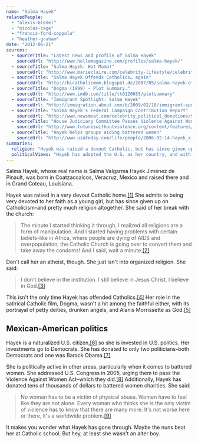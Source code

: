```yaml
---
name: "Salma Hayek"
relatedPeople:
  - "alexis-bledel"
  - "nicolas-cage"
  - "francis-ford-coppola"
  - "heather-graham"
date: "2012-06-21"
sources:
  - sourceTitle: "Latest news and profile of Salma Hayek"
    sourceUrl: "http://www.hellomagazine.com/profiles/salma-hayek/"
  - sourceTitle: "Salma Hayek: Hot Mama!"
    sourceUrl: "http://www.marieclaire.com/celebrity-lifestyle/celebrities/salma-hayek"
  - sourceTitle: "Salma Hayek Offends Catholics… again"
    sourceUrl: "http://hicatholicmom.blogspot.de/2007/05/salma-hayek-offends-catholicsagain.html"
  - sourceTitle: "Dogma (1999) – Plot Summary."
    sourceUrl: "http://www.imdb.com/title/tt0120655/plotsummary"
  - sourceTitle: "Immigrant Spotlight: Salma Hayek"
    sourceUrl: "http://immigration.about.com/b/2009/02/18/immigrant-spotlight-salma-hayek.htm"
  - sourceTitle: "Salma Hayek's Federal Campaign Contribution Report"
    sourceUrl: "http://www.newsmeat.com/celebrity_political_donations/Salma_Hayek.php"
  - sourceTitle: "House Judiciary Committee Passes Violence Against Women Act"
    sourceUrl: "http://www.futureswithoutviolence.org/content/features/detail/991/"
  - sourceTitle: "Hayek helps groups aiding battered women"
    sourceUrl: "http://www.usatoday.com/life/people/2006-02-14-hayek_x.htm"
summaries:
  religion: "Hayek was raised a devout Catholic, but has since given up on the institution. She still considers herself a Christian though."
  politicalViews: "Hayek has adopted the U.S. as her country, and with it the Democratic leanings of its Hollywood subculture."
---
```


Salma Hayek, whose real name is Salma Valgarma Hayek Jiménez de Pinault, was born in Coatzacoalcos, Veracruz, Mexico and raised there and in Grand Coteau, Louisiana.

Hayek was raised in a very devout Catholic home.<a class="source-citation" href="#http%3A%2F%2Fwww.hellomagazine.com%2Fprofiles%2Fsalma-hayek%2F" title="Latest news and profile of Salma Hayek">[1]</a> She admits to being very devoted to her faith as a young girl, but has since given up on Catholicism–and pretty much religion altogether. She said of her break with the church:

>The minute I started thinking it through, I realized all religions are a form of manipulation. And I started having problems with certain beliefs-like in Africa, where people are dying of AIDS and overpopulation, the Catholic Church is going over to convert them and take away the condoms! And I said, wait a minute.<a class="source-citation" href="#http%3A%2F%2Fwww.marieclaire.com%2Fcelebrity-lifestyle%2Fcelebrities%2Fsalma-hayek" title="Salma Hayek: Hot Mama!">[2]</a>

Don't call her an atheist, though. She just isn't into organized religion. She said:

>I don't believe in the institution. I still believe in Jesus Christ. I believe in God.<a class="source-citation" href="#http%3A%2F%2Fwww.marieclaire.com%2Fcelebrity-lifestyle%2Fcelebrities%2Fsalma-hayek" title="Salma Hayek: Hot Mama!">[3]</a>

This isn't the only time Hayek has offended Catholics.<a class="source-citation" href="#http%3A%2F%2Fhicatholicmom.blogspot.de%2F2007%2F05%2Fsalma-hayek-offends-catholicsagain.html" title="Salma Hayek Offends Catholics… again">[4]</a> Her role in the satirical Catholic film, Dogma, wasn't a hit among the faithful either, with its portrayal of petty deities, drunken angels, and Alanis Morrissette as God.<a class="source-citation" href="#http%3A%2F%2Fwww.imdb.com%2Ftitle%2Ftt0120655%2Fplotsummary" title="Dogma (1999) – Plot Summary.">[5]</a>

## Mexican-American politics

Hayek is a naturalized U.S. citizen,<a class="source-citation" href="#http%3A%2F%2Fimmigration.about.com%2Fb%2F2009%2F02%2F18%2Fimmigrant-spotlight-salma-hayek.htm" title="Immigrant Spotlight: Salma Hayek">[6]</a> so she is invested in U.S. politics. Her investments go to Democrats. She has donated to only two politicians–both Democrats and one was Barack Obama.<a class="source-citation" href="#http%3A%2F%2Fwww.newsmeat.com%2Fcelebrity_political_donations%2FSalma_Hayek.php" title="Salma Hayek&apos;s Federal Campaign Contribution Report">[7]</a>

She is politically active in other areas, particularly when it comes to battered women. She addressed U.S. Congress in 2005, urging them to pass the Violence Against Women Act–which they did.<a class="source-citation" href="#http%3A%2F%2Fwww.futureswithoutviolence.org%2Fcontent%2Ffeatures%2Fdetail%2F991%2F" title="House Judiciary Committee Passes Violence Against Women Act">[8]</a> Additionally, Hayek has donated tens of thousands of dollars to battered women charities. She said:

>No woman has to be a victim of physical abuse. Women have to feel like they are not alone. Every woman who thinks she is the only victim of violence has to know that there are many more. It's not worse here or there, it's a worldwide problem.<a class="source-citation" href="#http%3A%2F%2Fwww.usatoday.com%2Flife%2Fpeople%2F2006-02-14-hayek_x.htm" title="Hayek helps groups aiding battered women">[9]</a>

It makes you wonder what Hayek has gone through. Maybe the nuns beat her at Catholic school. But hey, at least she wasn't an alter boy.